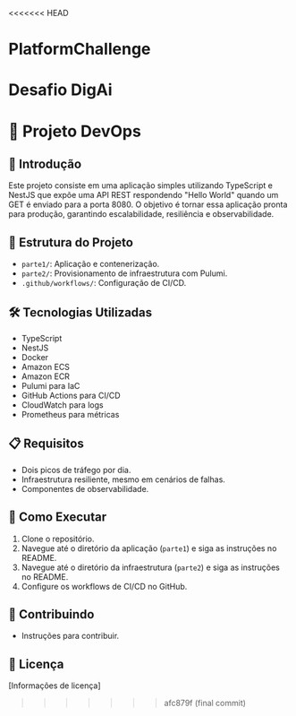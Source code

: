 <<<<<<< HEAD
# PlatformChallenge
Desafio DigAi
=======
# 🚀 Projeto DevOps

## 🌟 Introdução
Este projeto consiste em uma aplicação simples utilizando TypeScript e NestJS que expõe uma API REST respondendo "Hello World" quando um GET é enviado para a porta 8080. O objetivo é tornar essa aplicação pronta para produção, garantindo escalabilidade, resiliência e observabilidade.

## 📁 Estrutura do Projeto
- `parte1/`: Aplicação e contenerização.
- `parte2/`: Provisionamento de infraestrutura com Pulumi.
- `.github/workflows/`: Configuração de CI/CD.

## 🛠️ Tecnologias Utilizadas
- TypeScript
- NestJS
- Docker
- Amazon ECS
- Amazon ECR
- Pulumi para IaC
- GitHub Actions para CI/CD
- CloudWatch para logs
- Prometheus para métricas

## 📋 Requisitos
- Dois picos de tráfego por dia.
- Infraestrutura resiliente, mesmo em cenários de falhas.
- Componentes de observabilidade.

## 🚀 Como Executar
1. Clone o repositório.
2. Navegue até o diretório da aplicação (`parte1`) e siga as instruções no README.
3. Navegue até o diretório da infraestrutura (`parte2`) e siga as instruções no README.
4. Configure os workflows de CI/CD no GitHub.

## 🤝 Contribuindo
- Instruções para contribuir.

## 📜 Licença
[Informações de licença]
>>>>>>> afc879f (final commit)
